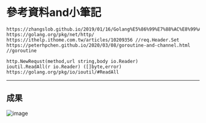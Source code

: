 # 參考資料and小筆記
```
https://zhangslob.github.io/2019/01/16/Golang%E5%86%99%E7%88%AC%E8%99%AB/
https://golang.org/pkg/net/http/
https://ithelp.ithome.com.tw/articles/10209356 //req.Header.Set
https://peterhpchen.github.io/2020/03/08/goroutine-and-channel.html //goroutine

http.NewRequst(method,url string,body io.Reader)
ioutil.ReadAll(r io.Reader) ([]byte,error) https://golang.org/pkg/io/ioutil/#ReadAll
````
---
## 成果

![image](https://github.com/AndrewDTN/ws109a/blob/master/mid/1.png)

